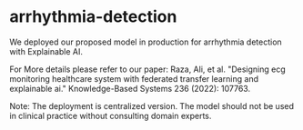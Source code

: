 # arrhythmia-detection
We deployed  our proposed model in production for arrhythmia detection with Explainable AI.

For More details please refer to our paper: Raza, Ali, et al. "Designing ecg monitoring healthcare system with federated transfer learning and explainable ai." Knowledge-Based Systems 236 (2022): 107763.

Note: The deployment is centralized version. The model should not be used in clinical practice without consulting domain experts. 
